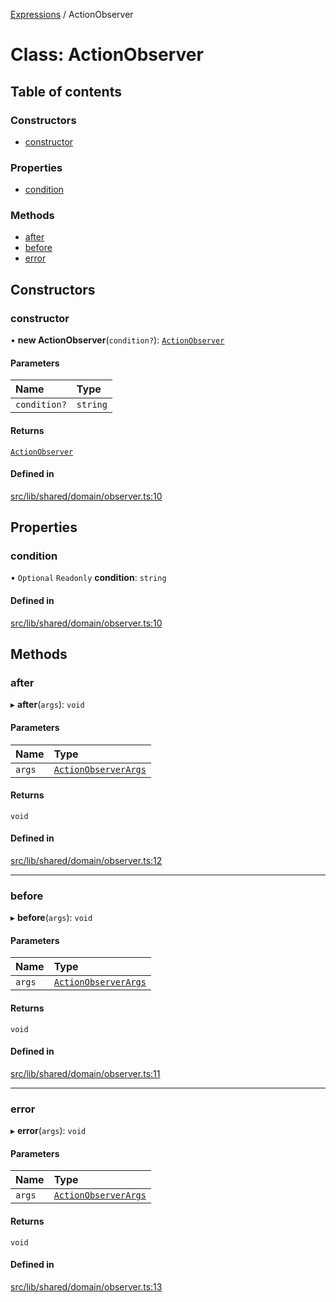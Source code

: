 [Expressions](../README.md) / ActionObserver

# Class: ActionObserver

## Table of contents

### Constructors

- [constructor](ActionObserver.md#constructor)

### Properties

- [condition](ActionObserver.md#condition)

### Methods

- [after](ActionObserver.md#after)
- [before](ActionObserver.md#before)
- [error](ActionObserver.md#error)

## Constructors

### constructor

• **new ActionObserver**(`condition?`): [`ActionObserver`](ActionObserver.md)

#### Parameters

| Name | Type |
| :------ | :------ |
| `condition?` | `string` |

#### Returns

[`ActionObserver`](ActionObserver.md)

#### Defined in

[src/lib/shared/domain/observer.ts:10](https://github.com/FlavioLionelRita/3xpr/blob/ec38cc3/src/lib/shared/domain/observer.ts#L10)

## Properties

### condition

• `Optional` `Readonly` **condition**: `string`

#### Defined in

[src/lib/shared/domain/observer.ts:10](https://github.com/FlavioLionelRita/3xpr/blob/ec38cc3/src/lib/shared/domain/observer.ts#L10)

## Methods

### after

▸ **after**(`args`): `void`

#### Parameters

| Name | Type |
| :------ | :------ |
| `args` | [`ActionObserverArgs`](../interfaces/ActionObserverArgs.md) |

#### Returns

`void`

#### Defined in

[src/lib/shared/domain/observer.ts:12](https://github.com/FlavioLionelRita/3xpr/blob/ec38cc3/src/lib/shared/domain/observer.ts#L12)

___

### before

▸ **before**(`args`): `void`

#### Parameters

| Name | Type |
| :------ | :------ |
| `args` | [`ActionObserverArgs`](../interfaces/ActionObserverArgs.md) |

#### Returns

`void`

#### Defined in

[src/lib/shared/domain/observer.ts:11](https://github.com/FlavioLionelRita/3xpr/blob/ec38cc3/src/lib/shared/domain/observer.ts#L11)

___

### error

▸ **error**(`args`): `void`

#### Parameters

| Name | Type |
| :------ | :------ |
| `args` | [`ActionObserverArgs`](../interfaces/ActionObserverArgs.md) |

#### Returns

`void`

#### Defined in

[src/lib/shared/domain/observer.ts:13](https://github.com/FlavioLionelRita/3xpr/blob/ec38cc3/src/lib/shared/domain/observer.ts#L13)
